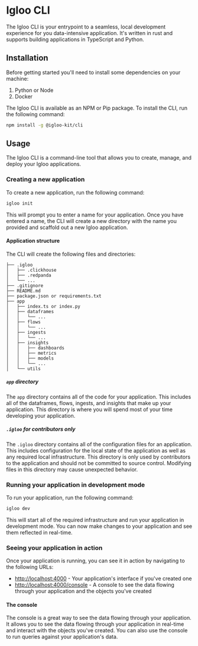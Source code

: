 # Igloo CLI

The Igloo CLI is your entrypoint to a seamless, local development experience for you data-intensive application. It's written in rust and supports building applications in TypeScript and Python.

## Installation

Before getting started you'll need to install some dependencies on your machine:

1. Python or Node
2. Docker

The Igloo CLI is available as an NPM or Pip package. To install the CLI, run the following command:

```bash
npm install -g @igloo-kit/cli
```

## Usage

The Igloo CLI is a command-line tool that allows you to create, manage, and deploy your Igloo applications.

### Creating a new application

To create a new application, run the following command:

```bash
igloo init
```

This will prompt you to enter a name for your application. Once you have entered a name, the CLI will create a new directory with the name you provided and scaffold out a new Igloo application.

#### Application structure

The CLI will create the following files and directories:

```
├── .igloo
│   ├── .clickhouse
│   ├── .redpanda
│   └── ...
├── .gitignore
├── README.md
├── package.json or requirements.txt
├── app
│   ├── index.ts or index.py
│   ├── dataframes
│   │   └── ...
│   ├── flows
│   │   └── ...
│   ├── ingests
│   │   └── ...
│   ├── insights
│   │   ├── dashboards
│   │   ├── metrics
│   │   ├── models
│   │   └── ...
│   └── utils
```

##### `app` directory

The `app` directory contains all of the code for your application. This includes all of the dataframes, flows, ingests, and insights that make up your application. This directory is where you will spend most of your time developing your application.

##### `.igloo` for contributors only

The `.igloo` directory contains all of the configuration files for an application. This includes configuration for the local state of the application as well as any required local infrastructure. This directory is only used by contributors to the application and should not be committed to source control. Modifying files in this directory may cause unexpected behavior.

### Running your application in development mode

To run your application, run the following command:

```bash
igloo dev
```

This will start all of the required infrastructure and run your application in development mode. You can now make changes to your application and see them reflected in real-time.

### Seeing your application in action

Once your application is running, you can see it in action by navigating to the following URLs:

- [http://localhost:4000](http://localhost:4000) - Your application's interface if you've created one
- [http://localhost:4000/console](http://localhost:4000/console) - A console to see the data flowing through your application and the objects you've created

#### The console

The console is a great way to see the data flowing through your application. It allows you to see the data flowing through your application in real-time and interact with the objects you've created. You can also use the console to run queries against your application's data.
